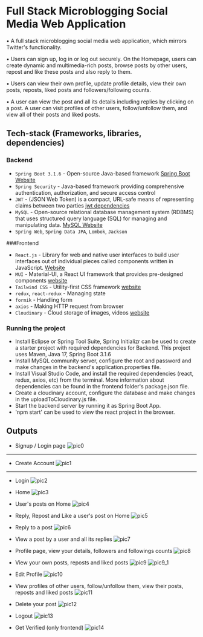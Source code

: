 # Full Stack Microblogging Social Media Web Application

•	A full stack microblogging social media web application, which mirrors Twitter's functionality.

•	Users can sign up, log in or log out securely. On the Homepage, users can create dynamic and multimedia-rich posts, browse posts by other users, repost and like these posts and also reply to them.

•	Users can view their own profile, update profile details, view their own posts, reposts, liked posts and followers/following counts.

•	A user can view the post and all its details including replies by clicking on a post. A user can visit profiles of other users, follow/unfollow them, and view all of their posts and liked posts.



## Tech-stack (Frameworks, libraries, dependencies)
### Backend
* `Spring Boot 3.1.6` - Open-source Java-based framework  [Spring Boot Website](https://spring.io/projects/spring-boot)
* `Spring Security` - Java-based framework providing comprehensive authentication, authorization, and secure access control
* `JWT` - (JSON Web Token) is a compact, URL-safe means of representing claims between two parties [jwt dependencies](https://mvnrepository.com/artifact/io.jsonwebtoken/jjwt)
* `MySQL` - Open-source relational database management system (RDBMS) that uses structured query language (SQL) for managing and manipulating data. [MySQL Website](https://www.mysql.com/)
* `Spring Web`, `Spring Data JPA`, `Lombok`, `Jackson`

###Frontend
* `React.js` - Library for web and native user interfaces to build user interfaces out of individual pieces called components written in JavaScript. [Website](https://react.dev/)
* `MUI` - Material-UI, a React UI framework that provides pre-designed components  [website](https://mui.com/)
* `Tailwind CSS` - Utility-first CSS framework [website](https://tailwindcss.com/)
* `redux`, `react-redux` - Managing state
* `formik` -  Handling form
* `axios` - Making HTTP request from browser
* `Cloudinary` - Cloud storage of images, videos [website](https://cloudinary.com/)


### Running the project 
* Install Eclipse or Spring Tool Suite, Spring Initializr can be used to create a starter project with required dependencies for Backend. This project uses Maven, Java 17, Spring Boot 3.1.6
* Install MySQL community server, configure the root and password and make changes in the backend's application.properties file.
* Install Visual Studio Code, and install the required dependencies (react, redux, axios, etc) from the terminal. More information about dependencies can be found in the frontend folder's package.json file.
* Create a cloudinary account, configure the database and make changes in the uploadToCloudinary.js file.
* Start the backend server by running it as Spring Boot App.
* 'npm start' can be used to view the react project in the browser.

## Outputs

* Signup / Login page
![pic0](output_images/pic0.png)
-------------------------------
* Create Account
![pic1](output_images/pic1.png)
-------------------------------
* Login
![pic2](output_images/pic2.png)

* Home
![pic3](output_images/pic3.png)

* User's posts on Home
![pic4](output_images/pic4.png)

* Reply, Repost and Like a user's post on Home
![pic5](output_images/pic5.png)

* Reply to a post
![pic6](output_images/pic6.png)

* View a post by a user and all its replies
![pic7](output_images/pic7.png)

* Profile page, view your details, followers and followings counts
![pic8](output_images/pic8.png)

* View your own posts, reposts and liked posts
![pic9](output_images/pic9.png)
![pic9_1](output_images/pic9_1.png)

* Edit Profile
![pic10](output_images/pic10.png)

* View profiles of other users, follow/unfollow them, view their posts, reposts and liked posts
![pic11](output_images/pic11.png)

* Delete your post
![pic12](output_images/pic12.png)

* Logout
![pic13](output_images/pic13.png)

* Get Verified (only frontend)
![pic14](output_images/pic14.png)
